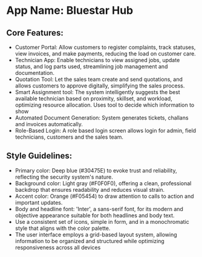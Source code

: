 # **App Name**: Bluestar Hub

## Core Features:

- Customer Portal: Allow customers to register complaints, track statuses, view invoices, and make payments, reducing the load on customer care.
- Technician App: Enable technicians to view assigned jobs, update status, and log parts used, streamlining job management and documentation.
- Quotation Tool: Let the sales team create and send quotations, and allows customers to approve digitally, simplifying the sales process.
- Smart Assignment tool: The system intelligently suggests the best available technician based on proximity, skillset, and workload, optimizing resource allocation. Uses tool to decide which information to show
- Automated Document Generation: System generates tickets, challans and invoices automatically.
- Role-Based Login: A role based login screen allows login for admin, field technicians, customers and the sales team.

## Style Guidelines:

- Primary color: Deep blue (#30475E) to evoke trust and reliability, reflecting the security system's nature.
- Background color: Light gray (#F0F0F0), offering a clean, professional backdrop that ensures readability and reduces visual strain.
- Accent color: Orange (#F05454) to draw attention to calls to action and important updates.
- Body and headline font: 'Inter', a sans-serif font, for its modern and objective appearance suitable for both headlines and body text.
- Use a consistent set of icons, simple in form, and in a monochromatic style that aligns with the color palette.
- The user interface employs a grid-based layout system, allowing information to be organized and structured while optimizing responsiveness across all devices